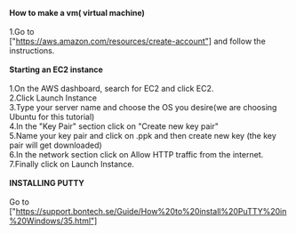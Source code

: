 **How to make a vm( virtual machine)**
<br>
<br>
1.Go to
<br>
["https://aws.amazon.com/resources/create-account"] and follow the instructions.
<br>
<br>
**Starting an EC2 instance**
<br>
<br>
1.On the AWS dashboard, search for EC2 and click EC2.
<BR>
2.Click Launch Instance
<br>
3.Type your server name and choose the OS you desire(we are choosing Ubuntu for this tutorial)
<br>
4.In the "Key Pair" section click on "Create new key pair"
<br>
5.Name your key pair and click on .ppk and then create new key (the key pair will get downloaded)
<br>
6.In the network section click on Allow HTTP traffic from the internet.
<br>
7.Finally click on Launch Instance.
<br>
<br>
**INSTALLING PUTTY**
<BR>
<BR>
Go to
<br>
["https://support.bontech.se/Guide/How%20to%20install%20PuTTY%20in%20Windows/35.html"]




















